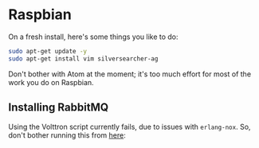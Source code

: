 # Raspbian

On a fresh install, here's some things you like to do:

```sh
sudo apt-get update -y
sudo apt-get install vim silversearcher-ag
```

Don't bother with Atom at the moment; it's too much effort for most of the work you do on Raspbian.

## Installing RabbitMQ

Using the Volttron script currently fails, due to issues with `erlang-nox`. So, don't bother running this from [here](https://github.com/VOLTTRON/volttron/tree/develop):

